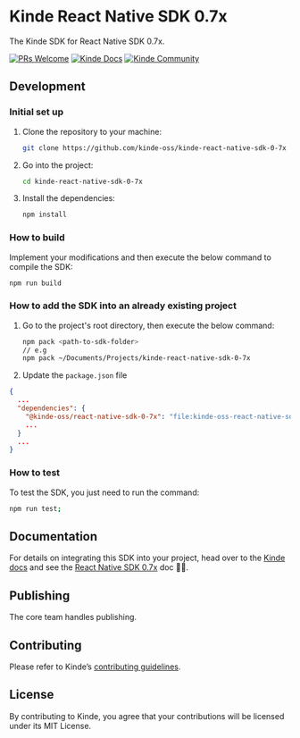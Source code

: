 # Kinde React Native SDK 0.7x

The Kinde SDK for React Native SDK 0.7x.

[![PRs Welcome](https://img.shields.io/badge/PRs-welcome-brightgreen.svg?style=flat-square)](https://makeapullrequest.com) [![Kinde Docs](https://img.shields.io/badge/Kinde-Docs-eee?style=flat-square)](https://kinde.com/docs/developer-tools) [![Kinde Community](https://img.shields.io/badge/Kinde-Community-eee?style=flat-square)](https://thekindecommunity.slack.com)

## Development

### Initial set up

1. Clone the repository to your machine:

    ```bash
    git clone https://github.com/kinde-oss/kinde-react-native-sdk-0-7x
    ```

2. Go into the project:

    ```bash
    cd kinde-react-native-sdk-0-7x
    ```

3. Install the dependencies:

    ```bash
    npm install
    ```

### How to build

Implement your modifications and then execute the below command to compile the SDK:

```bash
npm run build
```

### How to add the SDK into an already existing project

1. Go to the project's root directory, then execute the below command:
    ```bash
    npm pack <path-to-sdk-folder>
    // e.g
    npm pack ~/Documents/Projects/kinde-react-native-sdk-0-7x
    ```
2. Update the `package.json` file

```json
{
  ...
  "dependencies": {
    "@kinde-oss/react-native-sdk-0-7x": "file:kinde-oss-react-native-sdk-0-7x-<version>.tgz",
    ...
  }
  ...
}
```

### How to test

To test the SDK, you just need to run the command:

```bash
npm run test;
```

## Documentation

For details on integrating this SDK into your project, head over to the [Kinde docs](https://kinde.com/docs/) and see the [React Native SDK 0.7x](https://kinde.com/docs/developer-tools/react-native-sdk/) doc 👍🏼.

## Publishing

The core team handles publishing.

## Contributing

Please refer to Kinde’s [contributing guidelines](https://github.com/kinde-oss/.github/blob/489e2ca9c3307c2b2e098a885e22f2239116394a/CONTRIBUTING.md).

## License

By contributing to Kinde, you agree that your contributions will be licensed under its MIT License.
